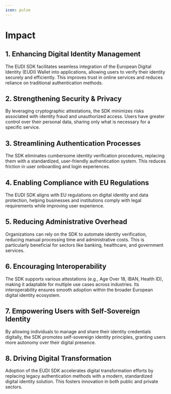 ```yaml
---
icon: pulse
---
```


# Impact

## 1. Enhancing Digital Identity Management
The EUDI SDK facilitates seamless integration of the European Digital Identity (EUDI) Wallet into applications, allowing users to verify their identity securely and efficiently. This improves trust in online services and reduces reliance on traditional authentication methods.

## 2. Strengthening Security & Privacy
By leveraging cryptographic attestations, the SDK minimizes risks associated with identity fraud and unauthorized access. Users have greater control over their personal data, sharing only what is necessary for a specific service.

## 3. Streamlining Authentication Processes
The SDK eliminates cumbersome identity verification procedures, replacing them with a standardized, user-friendly authentication system. This reduces friction in user onboarding and login experiences.

## 4. Enabling Compliance with EU Regulations
The EUDI SDK aligns with EU regulations on digital identity and data protection, helping businesses and institutions comply with legal requirements while improving user experience.

## 5. Reducing Administrative Overhead
Organizations can rely on the SDK to automate identity verification, reducing manual processing time and administrative costs. This is particularly beneficial for sectors like banking, healthcare, and government services.

## 6. Encouraging Interoperability
The SDK supports various attestations (e.g., Age Over 18, IBAN, Health ID), making it adaptable for multiple use cases across industries. Its interoperability ensures smooth adoption within the broader European digital identity ecosystem.

## 7. Empowering Users with Self-Sovereign Identity
By allowing individuals to manage and share their identity credentials digitally, the SDK promotes self-sovereign identity principles, granting users more autonomy over their digital presence.

## 8. Driving Digital Transformation
Adoption of the EUDI SDK accelerates digital transformation efforts by replacing legacy authentication methods with a modern, standardized digital identity solution. This fosters innovation in both public and private sectors.
